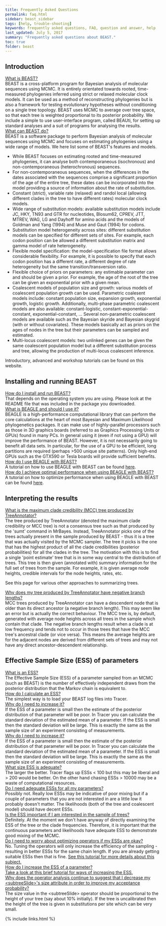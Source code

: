 ```yaml
---
title: Frequently Asked Questions
permalink: faq.html
sidebar: beast_sidebar
tags: [help, trouble-shooting]
keywords: frequently asked questions, FAQ, question and answer, help
last_updated: July 5, 2017
summary: "Frequently asked questions about BEAST."
toc: true
folder: beast
---
```


## Introduction
<div class="panel-group" id="accordion">
	<div class="panel panel-default">
		<div class="panel-heading">
			<div class="panel-title">
				<a class="noCrossRef accordion-toggle" data-toggle="collapse" data-parent="#accordion" href="#q1">What is BEAST?</a>
			</div>
		</div>
		<div id="q1" class="panel-collapse collapse noCrossRef">
			<div class="panel-body">
				BEAST is a cross-platform program for Bayesian analysis of molecular sequences using MCMC. 
				It is entirely orientated towards rooted, time-measured phylogenies inferred using strict or relaxed molecular clock models. 
				It can be used as a method of reconstructing phylogenies but is also a framework for testing evolutionary hypotheses without conditioning on a single tree topology. 
				BEAST uses MCMC to average over tree space, so that each tree is weighted proportional to its posterior probability. 
				We include a simple to use user-interface program, called BEAUti, for setting up standard analyses and a suit of programs for analysing the results. 
			</div>
		</div>
	</div>
	<!-- /.panel -->
	<div class="panel panel-default">
		<div class="panel-heading">
			<div class="panel-title">
				<a class="noCrossRef accordion-toggle" data-toggle="collapse" data-parent="#accordion" href="#q2">What can BEAST do?</a>
			</div>
		</div>
		<div id="q2" class="panel-collapse collapse noCrossRef">
			<div class="panel-body">
			    BEAST is a software package to perform Bayesian analysis of molecular sequences using MCMC and focuses on estimating phylogenies using a wide range of models.
                We here list some of BEAST's features and models.
                <ul>
                  <li>While BEAST focuses on estimating rooted and time-measured phylogenies, it can analyse both contemporaneous (isochronous) and non-contemporaneous (heterochronous) sequences.</li>
                  <li>For non-contemporaneous sequences, when the differences in the dates associated with the sequences comprise a significant proportion of the age of the entire tree, these dates can be incorporated into the model providing a source of information about the rate of substitution.</li>
                  <li>Constant (strict), variable rate (relaxed) and randol local (allowing different clades in the tree to have different rates) molecular clock models.</li>
                  <li>Wide range of substitution models: available substitution models include JC, HKY, TN93 and GTR for nucleotides, Blosum62, CPREV, JTT, MTREV, WAG, LG and Dayhoff for amino acids and the models of Goldman and Yang (1994) and Muse and Gaut (1994) for codons.</li>
                  <li>Substitution model heterogeneity across sites: different substitution models can be specified for different sets of sites. 
                  For example, each codon position can be allowed a different substitution matrix and gamma model of rate heterogeneity.</li>
                  <li>Flexible model specification: the model-specification file format allows considerable flexibility. 
                  For example, it is possible to specify that each codon position has a different rate, a different degree of rate heterogeneity but the same transition/transversion ratio.</li>
                  <li>Flexible choice of priors on parameters: any estimable parameter can and should be given a prior. 
                  For example, the age of the root of the tree can be given an exponential prior with a given mean.</li>
                  <li>Coalescent models of population size and growth: various models of coalescent population growth can be used.
                  Parametric coalesent models include: constant population size, expansion growth, exponential growth, logistic growth.
                  Additionally, multi-phase parametric coalescent models are also available: constant-logistic, constant-exponential-constant, exponential-constant, ...
                  Several non-parametric coalescent models are available such as the Bayesian skyride and Bayesian skygrid (with or without covariates).
                  These models basically act as priors on the ages of nodes in the tree but their parameters can be sampled and estimated.</li>
                 <li>Multi-locus coalescent models: two unlinked genes can be given the same coalescent population model but a different substitution process and tree, allowing the production of multi-locus coalescent inference.</li>
                </ul>
				Introductory, advanced and workshop tutorials can be found on this website.
			</div>
		</div>
	</div>
</div>
<!-- /.panel-group -->

## Installing and running BEAST	
<div class="panel-group" id="accordion">
	<!-- /.panel -->
	<div class="panel panel-default">
		<div class="panel-heading">
			<div class="panel-title">
				<a class="noCrossRef accordion-toggle" data-toggle="collapse" data-parent="#accordion" href="#q3">
				How do I install and run BEAST?</a>
			</div>
		</div>
		<div id="q3" class="panel-collapse collapse noCrossRef">
			<div class="panel-body">
			That depends on the operating system you are using. 
			Please look at the README file that was included in the package you downloaded.
			</div>
		</div>
	</div>
	<!-- /.panel -->
	<div class="panel panel-default">
		<div class="panel-heading">
			<div class="panel-title">
				<a class="noCrossRef accordion-toggle" data-toggle="collapse" data-parent="#accordion" href="#q4">
				What is BEAGLE and should I use it?</a>
			</div>
		</div>
		<div id="q4" class="panel-collapse collapse">
			<div class="panel-body">
            BEAGLE is a high-performance computational library that can perform the core calculations at the heart of most Bayesian and Maximum Likelihood phylogenetics packages. 
            It can make use of highly-parallel processors such as those in 3D graphics boards (referred to as Graphics Processing Units or GPUs) found in many PCs. 
            In general using it (even if not using a GPU) will improve the performance of BEAST. 
            However, it is not necessarily going to benefit all data sets. 
            In particular, for the use of a GPU to be efficient, long partitions are required (perhaps >500 unique site patterns). 
            Only high-end GPUs such as the GTX590 or Tesla boards will provide sufficient benefits. 
			</div>
		</div>
	</div>
	<!-- /.panel -->
    	<div class="panel panel-default">
    		<div class="panel-heading">
    			<div class="panel-title">
    				<a class="noCrossRef accordion-toggle" data-toggle="collapse" data-parent="#accordion" href="#q17">
    				How do I use BEAGLE with BEAST? </a>
    			</div>
    		</div>
    		<div id="q17" class="panel-collapse collapse">
    			<div class="panel-body">
                A tutorial on how to use BEAGLE with BEAST can be found <a href="beagle.html">here</a>.
    			</div>
    		</div>
    	</div>
    <!-- /.panel -->
        	<div class="panel panel-default">
        		<div class="panel-heading">
        			<div class="panel-title">
        				<a class="noCrossRef accordion-toggle" data-toggle="collapse" data-parent="#accordion" href="#q18">
        				How do I achieve optimal performance when using BEAGLE with BEAST? </a>
        			</div>
        		</div>
        		<div id="q18" class="panel-collapse collapse">
        			<div class="panel-body">
                    A tutorial on how to optimize performance when using BEAGLE with BEAST can be found <a href="performance.html">here</a>.
        			</div>
        		</div>
        	</div>
	<!-- /.panel -->
</div>
<!-- /.panel-group -->

## Interpreting the results	
<div class="panel-group" id="accordion">
	<!-- /.panel -->
	<div class="panel panel-default">
		<div class="panel-heading">
			<div class="panel-title">
				<a class="noCrossRef accordion-toggle" data-toggle="collapse" data-parent="#accordion" href="#q5">
What is the maximum clade credibility (MCC) tree produced by TreeAnnotator?
				</a>
			</div>
		</div>
		<div id="q5" class="panel-collapse collapse noCrossRef">
			<div class="panel-body">
The tree produced by TreeAnnotator (denoted the maximum clade credibility or MCC tree) is not a consensus tree such as that produced by the 'sumt' command in MrBayes. Instead, TreeAnnotator picks one of the trees actually present in the sample produced by BEAST - thus it is a tree that was actually visited by the MCMC sampler. The tree it picks is the one that has the highest product of all the clade credibilities (posterior probabilities) for all the clades in the tree. The motivation with this is to find a single 'point estimate' tree that is in some way central to the distribution of trees. This tree is then given (annotated with) summary information for the full set of trees from the sample. For example, it is given average node heights, credible intervals for the node heights, rates, etc. 

See this page for various other approaches to summarizing trees.
			</div>
		</div>
	</div>
	<!-- /.panel -->
	<div class="panel panel-default">
		<div class="panel-heading">
			<div class="panel-title">
				<a class="noCrossRef accordion-toggle" data-toggle="collapse" data-parent="#accordion" href="#q6">
Why does my tree produced by TreeAnnotator have negative branch lengths?
				</a>
			</div>
		</div>
		<div id="q6" class="panel-collapse collapse">
			<div class="panel-body">
MCC trees produced by TreeAnnotator can have a descendent node that is older than its direct ancestor (a negative branch length). This may seem like an error but is actually the correct behaviour. The MCC tree is, by default, generated with average node heights across all trees in the sample which contain that clade. The negative branch lengths result when a clade is at low frequency and tends not to occur in those trees that have the MCC tree's ancestral clade (or vice versa). This means the average heights are for the adjacent nodes are derived from different sets of trees and may not have any direct ancestor-descendent relationship.
			</div>
		</div>
	</div>
	<!-- /.panel -->
</div>
<!-- /.panel-group -->

## Effective Sample Size (ESS) of parameters	
<div class="panel-group" id="accordion">
	<!-- /.panel -->
	<div class="panel panel-default">
		<div class="panel-heading">
			<div class="panel-title">
				<a class="noCrossRef accordion-toggle" data-toggle="collapse" data-parent="#accordion" href="#q7">
What is an ESS?
				</a>
			</div>
		</div>
		<div id="q7" class="panel-collapse collapse noCrossRef">
			<div class="panel-body">
The Effective Sample Size (ESS) of a parameter sampled from an MCMC (such as BEAST) is the number of effectively independent draws from the posterior distribution that the Markov chain is equivalent to.
			</div>
		</div>
	</div>
	<!-- /.panel -->
	<div class="panel panel-default">
		<div class="panel-heading">
			<div class="panel-title">
				<a class="noCrossRef accordion-toggle" data-toggle="collapse" data-parent="#accordion" href="#q8">
How do I calculate an ESS?
				</a>
			</div>
		</div>
		<div id="q8" class="panel-collapse collapse">
			<div class="panel-body">
The simplest way is to load your BEAST log files into Tracer.
			</div>
		</div>
	</div>
	<!-- /.panel -->
	<div class="panel panel-default">
		<div class="panel-heading">
			<div class="panel-title">
				<a class="noCrossRef accordion-toggle" data-toggle="collapse" data-parent="#accordion" href="#q9">
Why do I need to increase it?
				</a>
			</div>
		</div>
		<div id="q9" class="panel-collapse collapse">
			<div class="panel-body">
If the ESS of a parameter is small then the estimate of the posterior distribution of that parameter will be poor. In Tracer you can calculate the standard deviation of the estimated mean of a parameter. If the ESS is small then the standard deviation will be large. This is exactly the same as the sample size of an experiment consisting of measurements.
			</div>
		</div>
	</div>
	<!-- /.panel -->
	<div class="panel panel-default">
		<div class="panel-heading">
			<div class="panel-title">
				<a class="noCrossRef accordion-toggle" data-toggle="collapse" data-parent="#accordion" href="#q10">
Why do I need to increase it?
				</a>
			</div>
		</div>
		<div id="q10" class="panel-collapse collapse">
			<div class="panel-body">
If the ESS of a parameter is small then the estimate of the posterior distribution of that parameter will be poor. In Tracer you can calculate the standard deviation of the estimated mean of a parameter. If the ESS is small then the standard deviation will be large. This is exactly the same as the sample size of an experiment consisting of measurements.
			</div>
		</div>
	</div>
	<!-- /.panel -->
	<div class="panel panel-default">
		<div class="panel-heading">
			<div class="panel-title">
				<a class="noCrossRef accordion-toggle" data-toggle="collapse" data-parent="#accordion" href="#q11">
What size ESS is adequate?
				</a>
			</div>
		</div>
		<div id="q11" class="panel-collapse collapse">
			<div class="panel-body">
The larger the better. Tracer flags up ESSs < 100 but this may be liberal and > 200 would be better. On the other hand chasing ESSs > 10000 may be a waste of computational resources.
			</div>
		</div>
	</div>
	<!-- /.panel -->
	<div class="panel panel-default">
		<div class="panel-heading">
			<div class="panel-title">
				<a class="noCrossRef accordion-toggle" data-toggle="collapse" data-parent="#accordion" href="#q12">
Do I need adequate ESSs for all my parameters?
				</a>
			</div>
		</div>
		<div id="q12" class="panel-collapse collapse">
			<div class="panel-body">
Possibly not. Really low ESSs may be indicative of poor mixing but if a couple of parameters that you are not interested in are a little low it probably doesn't matter. The likelihoods (both of the tree and coalescent model) should have decent ESSs.
			</div>
		</div>
	</div>
	<!-- /.panel -->
	<div class="panel panel-default">
		<div class="panel-heading">
			<div class="panel-title">
				<a class="noCrossRef accordion-toggle" data-toggle="collapse" data-parent="#accordion" href="#q13">
Is the ESS important if I am interested in the sample of trees?
				</a>
			</div>
		</div>
		<div id="q13" class="panel-collapse collapse">
			<div class="panel-body">
Definitely. At the moment we don't have anyway of directly examining the ESS of the tree or the clade frequencies. Therefore, it is important that the continuous parameters and likelihoods have adequate ESS to demonstrate good mixing of the MCMC.
			</div>
		</div>
	</div>
	<!-- /.panel -->
    	<div class="panel panel-default">
    		<div class="panel-heading">
    			<div class="panel-title">
    				<a class="noCrossRef accordion-toggle" data-toggle="collapse" data-parent="#accordion" href="#q14">
    Do I need to worry about optimizing operators if my ESSs are okay?
    				</a>
    			</div>
    		</div>
    		<div id="q14" class="panel-collapse collapse">
    			<div class="panel-body">
        No. Tuning the operators will only increase the efficiency of the sampling - resulting in better ESSs for the same chain length. If you are already getting suitable ESSs then that is fine. 
        <a href="ess_tutorial.html">See this tutorial for more details about this subject.</a></div>
    		</div>
    	</div>
	<!-- /.panel -->
	<div class="panel panel-default">
		<div class="panel-heading">
			<div class="panel-title">
				<a class="noCrossRef accordion-toggle" data-toggle="collapse" data-parent="#accordion" href="#q15">
How do I increase the ESS of a parameter?
				</a>
			</div>
		</div>
		<div id="q15" class="panel-collapse collapse">
			<div class="panel-body">
<a href="ess_tutorial.html">Take a look at this brief tutorial for ways of increasing the ESS.</a>
			</div>
		</div>
	</div>
	<!-- /.panel -->
    	<div class="panel panel-default">
    		<div class="panel-heading">
    			<div class="panel-title">
    				<a class="noCrossRef accordion-toggle" data-toggle="collapse" data-parent="#accordion" href="#q16">
    Why does the operator analysis continue to suggest that I decrease my &lt;subtreeSlide&gt;'s size attribute in order to improve my acceptance probability?
    				</a>
    			</div>
    		</div>
    		<div id="q16" class="panel-collapse collapse">
    			<div class="panel-body">
    The size value in the &lt;subtreeSlide&gt; operator should be proportional to the height of your tree (say about 10% initially). 
    If the tree is uncalibrated then the height of the tree is given in substitutions per site which can be very small.
    			</div>
    		</div>
    	</div>
	<!-- /.panel -->
</div>
<!-- /.panel-group -->

{% include links.html %}
